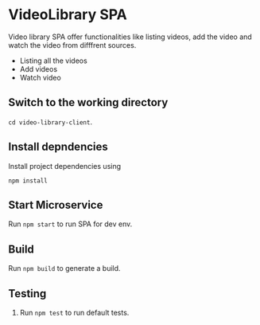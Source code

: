 VideoLibrary SPA
=================================================

Video library SPA offer functionalities like listing videos, add the video and watch the video from difffrent sources.
* Listing all the videos
* Add videos
* Watch video

Switch to the working directory
------------

 `cd video-library-client`.

Install depndencies
------------
Install project dependencies using

 `npm install`

Start Microservice
------------

  Run `npm start` to run SPA for dev env.

Build
------------

  Run `npm build` to generate a build.

Testing
------------

  1. Run `npm test` to run default tests.
